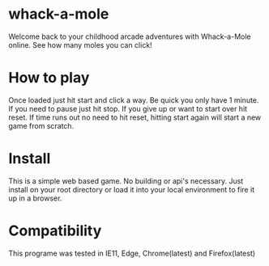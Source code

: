 # whack-a-mole

Welcome back to your childhood arcade adventures with Whack-a-Mole online. See how many moles you can click!

# How to play

Once loaded just hit start and click a way. Be quick you only have 1 minute. If you need to pause just hit stop. If you give up or want to start over hit reset. If time runs out no need to hit reset, hitting start again will start a new game from scratch.

# Install

This is a simple web based game. No building or api's necessary. Just install on your root directory or load it into your local environment to fire it up in a browser.

# Compatibility
This programe was tested in IE11, Edge, Chrome(latest) and Firefox(latest)
